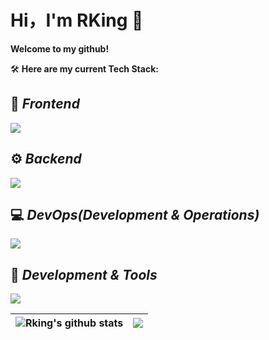 # Hi，I'm RKing 👋

**Welcome to my github!**

🛠 **Here are my current Tech Stack:**

## 🎨   ***Frontend***
   
   <img src="https://skillicons.dev/icons?i=html,css,js,ts,react,nodejs,vue,npm,pnpm&theme=dark" />  

## ⚙️ ***Backend***  
   
  <img src="https://skillicons.dev/icons?i=java,spring,mysql,maven,spring,sqlite&theme=dark" />

## 💻  ***DevOps(Development & Operations)***
    
  <img src="https://skillicons.dev/icons?i=git,postman,docker&theme=dark" />   

## 🔧  ***Development & Tools***
   
   <img src="https://skillicons.dev/icons?i=git,github,idea,markdown,windows,linux&theme=dark" />

|<img align ="center" src="https://github-readme-stats.vercel.app/api?username=RKINGing&show_icons=true&theme=radical" alt="Rking's github stats" /></img>|<img align="center" src="https://github-readme-stats.vercel.app/api/top-langs/?username=RKINGing&layout=compact&title_color=359697&icon_color=359697&hide_border=true&theme=transparent&langs_count=8"/>
|----|----|




<!--
**RKINGing/RKINGing** is a ✨ _special_ ✨ repository because its `README.md` (this file) appears on your GitHub profile.

Here are some ideas to get you started:

- 🔭 I’m currently working on ...
- 🌱 I’m currently learning ...
- 👯 I’m looking to collaborate on ...
- 🤔 I’m looking for help with ...
- 💬 Ask me about ...
- 📫 How to reach me: ...
- 😄 Pronouns: ...
- ⚡ Fun fact: ...
-->
